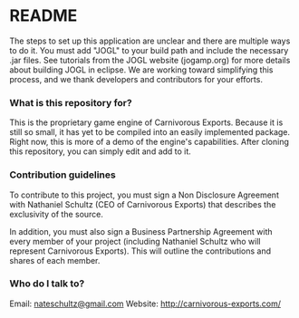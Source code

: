 # README #

The steps to set up this application are unclear and there are multiple ways to do it. You must add "JOGL" to your build path and include the necessary .jar files. See tutorials from the JOGL website (jogamp.org) for more details about building JOGL in eclipse. We are working toward simplifying this process, and we thank developers and contributors for your efforts.

### What is this repository for? ###

This is the proprietary game engine of Carnivorous Exports. Because it is still so small, it has yet to be compiled into an easily implemented package. Right now, this is more of a demo of the engine's capabilities. After cloning this repository, you can simply edit and add to it.

### Contribution guidelines ###

To contribute to this project, you must sign a Non Disclosure Agreement with Nathaniel Schultz (CEO of Carnivorous Exports) that describes the exclusivity of the source. 

In addition, you must also sign a Business Partnership Agreement with every member of your project (including Nathaniel Schultz who will represent Carnivorous Exports). This will outline the contributions and shares of each member.

### Who do I talk to? ###

Email: nateschultz@gmail.com
Website: http://carnivorous-exports.com/